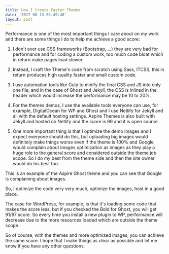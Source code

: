 ```yaml
---
title: How I Create Faster Themes
date: '2017-08-13 02:49:48'
layout: post
---
```


Performance is one of the most important things I care about on my work and there are some things I do to help me achieve a good score:

1. I don't ever use CSS frameworks (Bootstrap, ...) they are very bad for performance and for coding a custom work, too much code bloat which in return make pages load slower.
 
2. Instead, I craft the Theme's code from scratch using Sass, ITCSS, this in return produces high quality faster and small custom code.

3. I use automation tools like Gulp to minify the final CSS and JS into only one file, and in the case of Ghost and Jekyll, the CSS is inlined in the header which would increase the performance may be 10 to 20%.

4. For the themes demos, I use the available tools everyone can use, for example, DigitalOcean for WP and Ghost and I use Netlify for Jekyll and all with the default hosting settings. Aspire Themes is also built with Jekyll and hosted on Netlify and the score is 99 and it is open source. 

5. One more important thing is that I optimize the demo images and I expect everyone should do this, but uploading big images would definitely make things worse even if the theme is 100% and Google would complain about images optimization as images as they play a huge role to the general score and considered outside the theme job scope. So I do my best from the theme side and then the site owner would do his best too.

This is an example of the Aspire Ghost theme and you can see that Google is complaining about images.

So, I optimize the code very very much, optimize the images, host in a good place.

The case for WordPress, for example, is that it's loading some code that makes the score less, but if you checked the Bold for Ghost, you will get 91/97 score. So every time you install a new plugin to WP, performance will decrease due to the more resources loaded which are outside the theme scope.

So of course, with the themes and more optimized images, you can achieve the same score. I hope that I make things as clear as possible and let me know if you have any other questions.